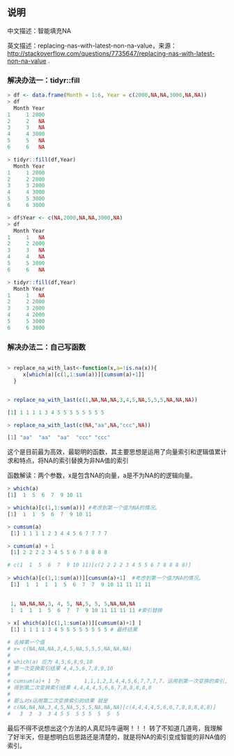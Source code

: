 ## 说明

中文描述：智能填充NA

英文描述：replacing-nas-with-latest-non-na-value，来源：http://stackoverflow.com/questions/7735647/replacing-nas-with-latest-non-na-value .

### 解决办法一：tidyr::fill

```r
> df <- data.frame(Month = 1:6, Year = c(2000,NA,NA,3000,NA,NA))
> df
  Month Year
1     1 2000
2     2   NA
3     3   NA
4     4 3000
5     5   NA
6     6   NA

> tidyr::fill(df,Year)
  Month Year
1     1 2000
2     2 2000
3     3 2000
4     4 3000
5     5 3000
6     6 3000

> df$Year <- c(NA,2000,NA,NA,3000,NA)
> df
  Month Year
1     1   NA
2     2 2000
3     3   NA
4     4   NA
5     5 3000
6     6   NA

> tidyr::fill(df,Year)
  Month Year
1     1   NA
2     2 2000
3     3 2000
4     4 2000
5     5 3000
6     6 3000

```

### 解决办法二：自己写函数

```r

> replace_na_with_last<-function(x,a=!is.na(x)){
     x[which(a)[c(1,1:sum(a))][cumsum(a)+1]]
  }


> replace_na_with_last(c(1,NA,NA,NA,3,4,5,NA,5,5,5,NA,NA,NA))

[1] 1 1 1 1 3 4 5 5 5 5 5 5 5 5

> replace_na_with_last(c(NA,"aa",NA,"ccc",NA))

[1] "aa"  "aa"  "aa"  "ccc" "ccc"

```

这个是目前最为高效，最聪明的函数，其主要思想是运用了向量索引和逻辑值累计求和特点，将NA的索引替换为非NA值的索引

函数解读：两个参数，x是包含NA的向量，a是不为NA的的逻辑向量。

```r
> which(a)
[1]  1  5  6  7  9 10 11

> which(a)[c(1,1:sum(a))] #考虑到第一个值为NA的情况。
[1]  1  1  5  6  7  9 10 11

> cumsum(a)
 [1] 1 1 1 1 2 3 4 4 5 6 7 7 7 7

> cumsum(a) + 1
 [1] 2 2 2 2 3 4 5 5 6 7 8 8 8 8

# c(1  1  5  6  7  9 10 11)[c(2 2 2 2 3 4 5 5 6 7 8 8 8 8)]
 
> which(a)[c(1,1:sum(a))][cumsum(a)+1]  #考虑到第一个值为NA的情况。
 [1]  1  1  1  1  5  6  7  7  9 10 11 11 11 11

 
 1, NA,NA,NA,3, 4, 5, NA,5, 5, 5,NA,NA,NA
 1  1  1  1  5  6  7  7  9 10 11 11 11 11 #索引替换
 
> x[ which(a)[c(1,1:sum(a))][cumsum(a)+1] ]
 [1] 1 1 1 1 3 4 5 5 5 5 5 5 5 5 # 最终结果

# 去掉第一个值
# x= c(NA,NA,NA,3,4,5,NA,5,5,5,NA,NA,NA)
# 
# which(a) 应为 4,5,6,8,9,10
# 第一次变换索引结果 4,4,5,6,7,8,9,10
# 
# cumsum(a)+ 1 为        1,1,1,2,3,4,4,5,6,7,7,7,7，运用到第一次变换的索引上去
# 得到第二次变换索引结果 4,4,4,4,5,6,6,7,8,8,8,8,8
# 
# 那么对x运用第二次变换索引的结果 就是
# c(NA,NA,NA,3,4,5,NA,5,5,5,NA,NA,NA)[c(4,4,4,4,5,6,6,7,8,8,8,8,8)]
#   3  3  3  3 4 5 5  5 5 5  5  5  5

```

最后不得不说想出这个方法的人真尼玛牛逼啊！！！ 转了不知道几道弯，我理解了好半天，但是想明白后思路还是清楚的，就是将NA的索引变成智能的非NA值的索引。